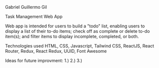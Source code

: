 Gabriel Guillermo Gil

Task Management Web App

Web app is intended for users to build a "todo" list, enabling users to display a list of their to-do items; check off as complete or delete to-do item(s); and filter items to display incomplete, completed, or both.

Technologies used HTML, CSS, Javascript, Tailwind CSS, ReactJS, React Router, Redux, React Redux, UUID, Font Awesome

Ideas for future improvment:
1.)
2.)
3.)